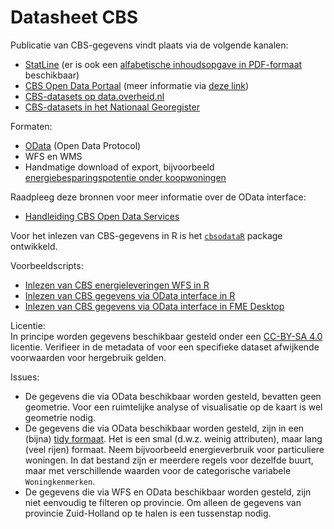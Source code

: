 # Datasheet CBS

Publicatie van CBS-gegevens vindt plaats via de volgende kanalen:
* [StatLine](https://opendata.cbs.nl/#/CBS/nl/) (er is ook een [alfabetische inhoudsopgave in PDF-formaat](https://www.cbs.nl/-/media/statline/documenten/statline-inhoudsopgave-nederlands.pdf?la=nl-nl) beschikbaar)
* [CBS Open Data Portaal](https://opendata.cbs.nl/statline/portal.html?_la=nl&_catalog=CBS) (meer informatie via [deze link](https://www.cbs.nl/nl-nl/onze-diensten/open-data/databank-cbs-statline-als-open-data))
* [CBS-datasets op data.overheid.nl](https://data.overheid.nl/data/dataset?maintainer_facet=http%3A%2F%2Fstandaarden.overheid.nl%2Fowms%2Fterms%2FCentraal_Bureau_voor_de_Statistiek)
* [CBS-datasets in het Nationaal Georegister](http://www.nationaalgeoregister.nl/geonetwork/srv/dut/catalog.search#/search?facet.q=orgName%2FCentraal%2520Bureau%2520voor%2520de%2520Statistiek)

Formaten:
* [OData](https://www.cbs.nl/-/media/_pdf/2017/13/handleiding-cbs-open-data-services.pdf?la=nl-nl) (Open Data Protocol)
* WFS en WMS
* Handmatige download of export, bijvoorbeeld [energiebesparingspotentie onder koopwoningen](https://www.cbs.nl/-/media/_excel/2017/26/energiepotentiekaarten_publicatie2.xlsx)

Raadpleeg deze bronnen voor meer informatie over de OData interface:
* [Handleiding CBS Open Data Services](https://www.cbs.nl/-/media/statline/documenten/handleiding-cbs-opendata-services.pdf?la=en-gb)

Voor het inlezen van CBS-gegevens in R is het [`cbsodataR`](https://cran.r-project.org/web/packages/cbsodataR/) package ontwikkeld.

Voorbeeldscripts:
* [Inlezen van CBS energieleveringen WFS in R](../../tree/master/R/voorbeeld_wfs_cbs.R)
* [Inlezen van CBS gegevens via OData interface in R](../../tree/master/R/voorbeeld_odata_cbs.R)
* [Inlezen van CBS gegevens via OData interface in FME Desktop](../../tree/master/R/voorbeeld_cbs.fmw)

Licentie:    
In principe worden gegevens beschikbaar gesteld onder een [CC-BY-SA 4.0]((https://creativecommons.org/licenses/by/4.0/deed.nl)) licentie. Verifieer in de metadata of voor een specifieke dataset afwijkende voorwaarden voor hergebruik gelden.

Issues:
* De gegevens die via OData beschikbaar worden gesteld, bevatten geen geometrie. Voor een ruimtelijke analyse of visualisatie op de kaart is wel geometrie nodig.
* De gegevens die via OData beschikbaar worden gesteld, zijn in een (bijna) [tidy formaat](https://www.jstatsoft.org/article/view/v059i10). Het is een smal (d.w.z. weinig attributen), maar lang (veel rijen) formaat. Neem bijvoorbeeld energieverbruik voor particuliere woningen. In dat bestand zijn er meerdere regels voor dezelfde buurt, maar met verschillende waarden voor de categorische variabele `Woningkenmerken`.
* De gegevens die via WFS en OData beschikbaar worden gesteld, zijn niet eenvoudig te filteren op provincie. Om alleen de gegevens van provincie Zuid-Holland op te halen is een tussenstap nodig.